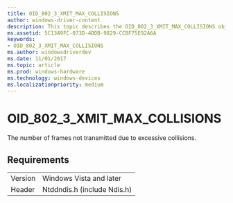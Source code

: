 ```yaml
---
title: OID_802_3_XMIT_MAX_COLLISIONS
author: windows-driver-content
description: This topic describes the OID_802_3_XMIT_MAX_COLLISIONS object identifier (OID).
ms.assetid: 5C1349FC-073D-4DDB-9829-CCBF75E92A6A
keywords:
- OID_802_3_XMIT_MAX_COLLISIONS
ms.author: windowsdriverdev
ms.date: 11/01/2017
ms.topic: article
ms.prod: windows-hardware
ms.technology: windows-devices
ms.localizationpriority: medium
---
```


# OID_802_3_XMIT_MAX_COLLISIONS

The number of frames not transmitted due to excessive collisions.

## Requirements

| | |
| --- | --- |
| Version | Windows Vista and later |
| Header | Ntddndis.h (include Ndis.h) |

